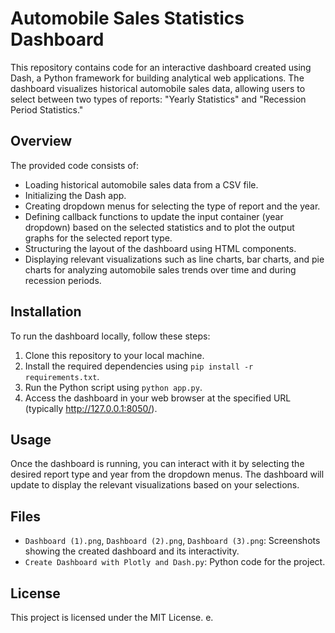 # Automobile Sales Statistics Dashboard

This repository contains code for an interactive dashboard created using Dash, a Python framework for building analytical web applications. The dashboard visualizes historical automobile sales data, allowing users to select between two types of reports: "Yearly Statistics" and "Recession Period Statistics."

## Overview

The provided code consists of:

- Loading historical automobile sales data from a CSV file.
- Initializing the Dash app.
- Creating dropdown menus for selecting the type of report and the year.
- Defining callback functions to update the input container (year dropdown) based on the selected statistics and to plot the output graphs for the selected report type.
- Structuring the layout of the dashboard using HTML components.
- Displaying relevant visualizations such as line charts, bar charts, and pie charts for analyzing automobile sales trends over time and during recession periods.

## Installation

To run the dashboard locally, follow these steps:

1. Clone this repository to your local machine.
2. Install the required dependencies using `pip install -r requirements.txt`.
3. Run the Python script using `python app.py`.
4. Access the dashboard in your web browser at the specified URL (typically http://127.0.0.1:8050/).

## Usage

Once the dashboard is running, you can interact with it by selecting the desired report type and year from the dropdown menus. The dashboard will update to display the relevant visualizations based on your selections.

## Files

- `Dashboard (1).png`, `Dashboard (2).png`, `Dashboard (3).png`: Screenshots showing the created dashboard and its interactivity.
- `Create Dashboard with Plotly and Dash.py`: Python code for the project.

## License

This project is licensed under the MIT License.
e. 
